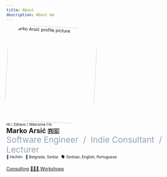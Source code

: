 ```yaml
---
title: About
description: About me
---
```


<article class="row">
    <div class="col-sm-6 col-md-4 col-lg-3 col-xl-3">
        <Image
            width="280"
            height="300"
            src="/assets/marko-small.png"
            alt="Marko Arsić profile picture"
            style="border-radius: 25%; transform: rotate(3deg);"
        />
    </div>
    <div class="col-sm-6 col-md-8 col-lg-9 col-xl-9">
        <div>
            <small>Hi / Zdravo / Welcome I'm</small>
            <h1 style="margin: 0px;">Marko Arsić <span data-tooltip="Republic of Serbia">🇷🇸</span></h1>
            <div style="font-size: 26px; color: #94A3B8">
                Software Engineer &nbsp;/&nbsp; Indie Consultant &nbsp;/&nbsp; Lecturer
            </div>
            <small> 🤖 He/him &nbsp; 📍 Belgrade, Serbia &nbsp; 🗣 Serbian, English, Portuguese</small>
        </div>
        <br />
        <section class="grid">
            <!-- <a href="/services" role="button" class="contrast outline">🫱🏻‍🫲🏽 Mentoring</a> -->
            <a href="/services" role="button" class="contrast outline">Consulting</a>
            <a href="/services" role="button" class="contrast">👨🏻‍🏫 Workshops</a>
        </section>
    </div>
</article>
